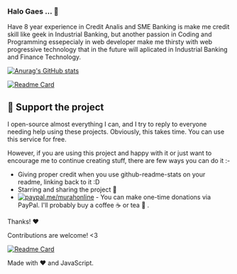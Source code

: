 ### Halo Gaes ...  👋
Have 8 year experience in Credit Analis and SME Banking is make me credit skill like geek in Industrial Banking, but another passion in Coding and Programming essepecialy in web developer make me thirsty with web progressive technology that in the future will aplicated in Industrial Banking and Finance Technology. 

[![Anurag's GitHub stats](https://github-readme-stats.vercel.app/api/pin/?username=dennyrwa&show_icons=true&theme=radical)](https://github.com/dennyrwa/dennyrwa)

[![Readme Card](https://github-readme-stats.vercel.app/api/pin/?username=anuraghazra&repo=github-readme-stats)](https://github.com/anuraghazra/github-readme-stats)


## :sparkling_heart: Support the project

I open-source almost everything I can, and I try to reply to everyone needing help using these projects. Obviously,
this takes time. You can use this service for free.

However, if you are using this project and happy with it or just want to encourage me to continue creating stuff, there are few ways you can do it :-

- Giving proper credit when you use github-readme-stats on your readme, linking back to it :D
- Starring and sharing the project :rocket:
- [![paypal.me/murahonline](https://ionicabizau.github.io/badges/paypal.svg)](https://paypal.me/murahonline) - You can make one-time donations via PayPal. I'll probably buy a coffee :coffee: or tea :tea: .

Thanks! :heart:

Contributions are welcome! <3

[![Readme Card](https://github-readme-stats.vercel.app/api/pin/?username=dennyrwa&repo=blogger-blank-template)](https://github.com/dennyrwa/blogger-blank-template)

Made with :heart: and JavaScript.




<!--
**dennyrwa/dennyrwa** is a ✨ _special_ ✨ repository because its `README.md` (this file) appears on your GitHub profile.

Here are some ideas to get you started:

- 🔭 I’m currently working on ...
- 🌱 I’m currently learning ...
- 👯 I’m looking to collaborate on ...
- 🤔 I’m looking for help with ...
- 💬 Have 8 year experience in Credit Analis and SME Banking is make me credit skill like geek in Industrial Banking, but another passion in Coding and Programming essepecialy in web developer make me thirsty with web progressive technology that in the future will aplicated in Industrial Banking and Finance Technology. 
- 📫 How to reach me: ...
- 😄 Pronouns: ...
- ⚡ Fun fact: ...
-->
